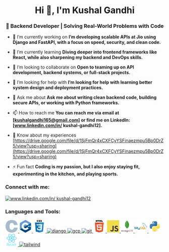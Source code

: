 <h1 align="center">Hi 👋, I'm Kushal Gandhi</h1>
<h3 align="center">💼 Backend Developer | Solving Real-World Problems with Code</h3>

- 🔭 I’m currently working on **I’m developing scalable APIs at Jio using Django and FastAPI, with a focus on speed, security, and clean code.**

- 🌱 I’m currently learning **Diving deeper into frontend frameworks like React, while also sharpening my backend and DevOps skills.**

- 👯 I’m looking to collaborate on **Open to teaming up on API development, backend systems, or full-stack projects.**

- 🤝 I’m looking for help with **I’m looking for help with learning better system design and deployment practices.**

- 💬 Ask me about **Ask me about writing clean backend code, building secure APIs, or working with Python frameworks.**

- 📫 How to reach me **You can reach me via email at [kushalgandhi165@gmail.com] or find me on LinkedIn: [www.linkedin.com/in/ kushal-gandhi12].**

- 📄 Know about my experiences [https://drive.google.com/file/d/1SjFmQr4xCXFCyYSFinaezmpu5Bp0DrZ5/view?usp=sharing](https://drive.google.com/file/d/1SjFmQr4xCXFCyYSFinaezmpu5Bp0DrZ5/view?usp=sharing)

- ⚡ Fun fact **Coding is my passion, but I also enjoy staying fit, experimenting in the kitchen, and playing sports.**

<h3 align="left">Connect with me:</h3>
<p align="left">
<a href="https://linkedin.com/in/www.linkedin.com/in/ kushal-gandhi12" target="blank"><img align="center" src="https://raw.githubusercontent.com/rahuldkjain/github-profile-readme-generator/master/src/images/icons/Social/linked-in-alt.svg" alt="www.linkedin.com/in/ kushal-gandhi12" height="30" width="40" /></a>
</p>

<h3 align="left">Languages and Tools:</h3>
<p align="left"> <a href="https://www.cprogramming.com/" target="_blank" rel="noreferrer"> <img src="https://raw.githubusercontent.com/devicons/devicon/master/icons/c/c-original.svg" alt="c" width="40" height="40"/> </a> <a href="https://www.w3schools.com/cpp/" target="_blank" rel="noreferrer"> <img src="https://raw.githubusercontent.com/devicons/devicon/master/icons/cplusplus/cplusplus-original.svg" alt="cplusplus" width="40" height="40"/> </a> <a href="https://www.w3schools.com/css/" target="_blank" rel="noreferrer"> <img src="https://raw.githubusercontent.com/devicons/devicon/master/icons/css3/css3-original-wordmark.svg" alt="css3" width="40" height="40"/> </a> <a href="https://www.djangoproject.com/" target="_blank" rel="noreferrer"> <img src="https://cdn.worldvectorlogo.com/logos/django.svg" alt="django" width="40" height="40"/> </a> <a href="https://cloud.google.com" target="_blank" rel="noreferrer"> <img src="https://www.vectorlogo.zone/logos/google_cloud/google_cloud-icon.svg" alt="gcp" width="40" height="40"/> </a> <a href="https://git-scm.com/" target="_blank" rel="noreferrer"> <img src="https://www.vectorlogo.zone/logos/git-scm/git-scm-icon.svg" alt="git" width="40" height="40"/> </a> <a href="https://www.w3.org/html/" target="_blank" rel="noreferrer"> <img src="https://raw.githubusercontent.com/devicons/devicon/master/icons/html5/html5-original-wordmark.svg" alt="html5" width="40" height="40"/> </a> <a href="https://developer.mozilla.org/en-US/docs/Web/JavaScript" target="_blank" rel="noreferrer"> <img src="https://raw.githubusercontent.com/devicons/devicon/master/icons/javascript/javascript-original.svg" alt="javascript" width="40" height="40"/> </a> <a href="https://www.mongodb.com/" target="_blank" rel="noreferrer"> <img src="https://raw.githubusercontent.com/devicons/devicon/master/icons/mongodb/mongodb-original-wordmark.svg" alt="mongodb" width="40" height="40"/> </a> <a href="https://www.mysql.com/" target="_blank" rel="noreferrer"> <img src="https://raw.githubusercontent.com/devicons/devicon/master/icons/mysql/mysql-original-wordmark.svg" alt="mysql" width="40" height="40"/> </a> <a href="https://www.python.org" target="_blank" rel="noreferrer"> <img src="https://raw.githubusercontent.com/devicons/devicon/master/icons/python/python-original.svg" alt="python" width="40" height="40"/> </a> <a href="https://reactjs.org/" target="_blank" rel="noreferrer"> <img src="https://raw.githubusercontent.com/devicons/devicon/master/icons/react/react-original-wordmark.svg" alt="react" width="40" height="40"/> </a> <a href="https://tailwindcss.com/" target="_blank" rel="noreferrer"> <img src="https://www.vectorlogo.zone/logos/tailwindcss/tailwindcss-icon.svg" alt="tailwind" width="40" height="40"/> </a> </p>
